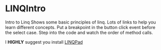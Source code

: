 # LINQIntro
Intro to Linq
Shows some basic principles of linq.  Lots of links to help you learn different concepts.  Put a breakpoint in the button click event before the select case.  Step into the code and watch the order of method calls.

I **HIGHLY** suggest you install [LINQPad](http://www.linqpad.net/)